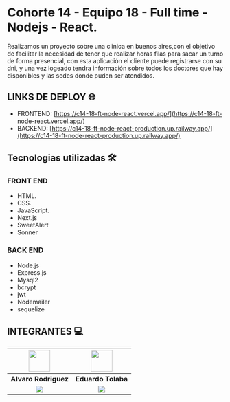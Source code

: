 # Cohorte 14 - Equipo 18 - Full time - Nodejs - React.

Realizamos un proyecto sobre una clinica en buenos aires,con el objetivo de facilitar la necesidad de tener que realizar horas filas para sacar un turno de forma presencial, con esta aplicación el cliente puede registrarse con su dni, y una vez logeado tendra información sobre todos los doctores que hay disponibles y las sedes donde puden ser atendidos.

## LINKS DE DEPLOY 🌐

- FRONTEND: [https://c14-18-ft-node-react.vercel.app/](https://c14-18-ft-node-react.vercel.app/)
- BACKEND: [https://c14-18-ft-node-react-production.up.railway.app/](https://c14-18-ft-node-react-production.up.railway.app/)


## Tecnologias utilizadas 🛠️

### FRONT END

* HTML.
* CSS.
* JavaScript.
* Next.js
* SweetAlert
* Sonner

### BACK END

* Node.js
* Express.js
* Mysql2
* bcrypt
* jwt
* Nodemailer
* sequelize

## INTEGRANTES 💻

| <img src="https://avatars.githubusercontent.com/u/113468487?v=4" width=50>|  <img src="https://avatars.githubusercontent.com/u/107260136?v=4" width=50>|
|:-:|:-:|
| **Alvaro Rodriguez**| **Eduardo Tolaba**|
| <a href="https://github.com/Alvarordev"><img src="https://img.shields.io/badge/github-%23121011.svg?&style=for-the-badge&logo=github&logoColor=white"/></a> | <a href="https://github.com/TolabaE"><img src="https://img.shields.io/badge/github-%23121011.svg?&style=for-the-badge&logo=github&logoColor=white"/></a> </a>
